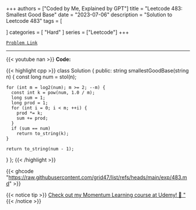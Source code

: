 
+++
authors = ["Coded by Me, Explained by GPT"]
title = "Leetcode 483: Smallest Good Base"
date = "2023-07-06"
description = "Solution to Leetcode 483"
tags = [
    
]
categories = [
    "Hard"
]
series = ["Leetcode"]
+++



[`Problem Link`](https://leetcode.com/problems/smallest-good-base/description/)

---
{{< youtube nan >}}
**Code:**

{{< highlight cpp >}}
class Solution {
 public:
  string smallestGoodBase(string n) {
    const long num = stol(n);

    for (int m = log2(num); m >= 2; --m) {
      const int k = pow(num, 1.0 / m);
      long sum = 1;
      long prod = 1;
      for (int i = 0; i < m; ++i) {
        prod *= k;
        sum += prod;
      }
      if (sum == num)
        return to_string(k);
    }

    return to_string(num - 1);
  }
};
{{< /highlight >}}

{{< ghcode "https://raw.githubusercontent.com/grid47/list/refs/heads/main/exp/483.md" >}}

{{< notice tip >}}
[Check out my Momentum Learning course at Udemy! 🚀 "](https://www.udemy.com/course/blind-75-the-data-structures-and-algorithms-essentials/)
{{< /notice >}}

